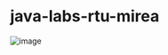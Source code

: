 # java-labs-rtu-mirea

![image](https://github.com/Teranikys/java-labs-rtu-mirea/assets/97176914/f909f409-3ba6-48ff-8c53-6cb96b62cba3)

